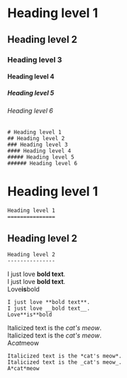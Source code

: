 # Heading level 1	
## Heading level 2	
### Heading level 3	
#### Heading level 4	
##### Heading level 5	
###### Heading level 6	

```
# Heading level 1	
## Heading level 2	
### Heading level 3	
#### Heading level 4	
##### Heading level 5	
###### Heading level 6	
```

Heading level 1
===============

```
Heading level 1
===============
```

Heading level 2
---------------

```
Heading level 2
---------------
```

I just love **bold text**.	
I just love __bold text__.	
Love**is**bold	

```
I just love **bold text**.	
I just love __bold text__.	
Love**is**bold	
```

Italicized text is the *cat's meow*.	
Italicized text is the _cat's meow_.	
A*cat*meow	

```
Italicized text is the *cat's meow*.	
Italicized text is the _cat's meow_.	
A*cat*meow	
```